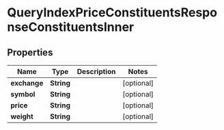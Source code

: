 

# QueryIndexPriceConstituentsResponseConstituentsInner


## Properties

| Name | Type | Description | Notes |
|------------ | ------------- | ------------- | -------------|
|**exchange** | **String** |  |  [optional] |
|**symbol** | **String** |  |  [optional] |
|**price** | **String** |  |  [optional] |
|**weight** | **String** |  |  [optional] |



